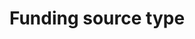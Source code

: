 ---
title: 'Funding source type'
field: 'is.contributor.funderType'
slug: 'global-funding-source-type'
description: 'An agreed typology of funder types'
comment: 'select from control list'
required: False
vocabulary: 'vocabulary.txt'
module: 'Provenance'
cluster: 'Global'
policy: 'Controlled value. Multi select from control list.'
layout: 'home'
---